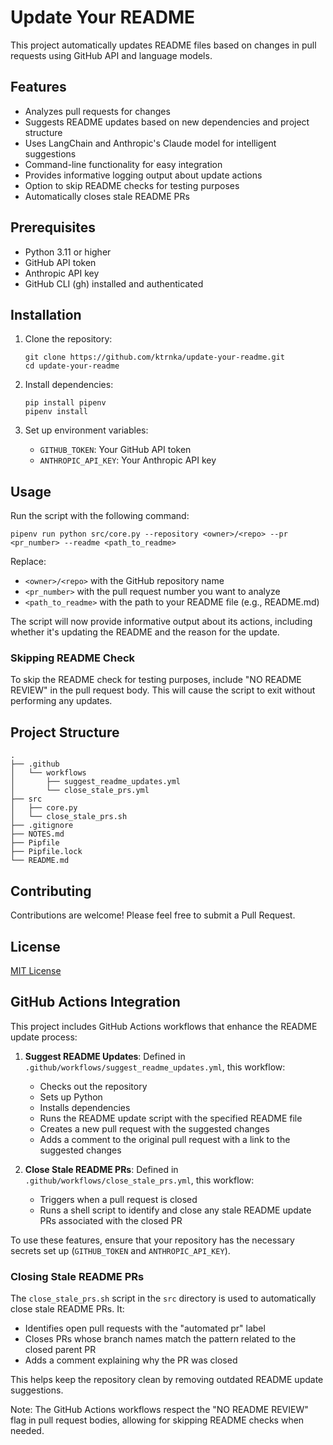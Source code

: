 # Update Your README

This project automatically updates README files based on changes in pull requests using GitHub API and language models.

## Features

- Analyzes pull requests for changes
- Suggests README updates based on new dependencies and project structure
- Uses LangChain and Anthropic's Claude model for intelligent suggestions
- Command-line functionality for easy integration
- Provides informative logging output about update actions
- Option to skip README checks for testing purposes
- Automatically closes stale README PRs

## Prerequisites

- Python 3.11 or higher
- GitHub API token
- Anthropic API key
- GitHub CLI (gh) installed and authenticated

## Installation

1. Clone the repository:
   ```
   git clone https://github.com/ktrnka/update-your-readme.git
   cd update-your-readme
   ```

2. Install dependencies:
   ```
   pip install pipenv
   pipenv install
   ```

3. Set up environment variables:
   - `GITHUB_TOKEN`: Your GitHub API token
   - `ANTHROPIC_API_KEY`: Your Anthropic API key

## Usage

Run the script with the following command:

```
pipenv run python src/core.py --repository <owner>/<repo> --pr <pr_number> --readme <path_to_readme>
```

Replace:
- `<owner>/<repo>` with the GitHub repository name
- `<pr_number>` with the pull request number you want to analyze
- `<path_to_readme>` with the path to your README file (e.g., README.md)

The script will now provide informative output about its actions, including whether it's updating the README and the reason for the update.

### Skipping README Check

To skip the README check for testing purposes, include "NO README REVIEW" in the pull request body. This will cause the script to exit without performing any updates.

## Project Structure

```
.
├── .github
│   └── workflows
│       ├── suggest_readme_updates.yml
│       └── close_stale_prs.yml
├── src
│   ├── core.py
│   └── close_stale_prs.sh
├── .gitignore
├── NOTES.md
├── Pipfile
├── Pipfile.lock
└── README.md
```

## Contributing

Contributions are welcome! Please feel free to submit a Pull Request.

## License

[MIT License](https://opensource.org/licenses/MIT)

## GitHub Actions Integration

This project includes GitHub Actions workflows that enhance the README update process:

1. **Suggest README Updates**: Defined in `.github/workflows/suggest_readme_updates.yml`, this workflow:
   - Checks out the repository
   - Sets up Python
   - Installs dependencies
   - Runs the README update script with the specified README file
   - Creates a new pull request with the suggested changes
   - Adds a comment to the original pull request with a link to the suggested changes

2. **Close Stale README PRs**: Defined in `.github/workflows/close_stale_prs.yml`, this workflow:
   - Triggers when a pull request is closed
   - Runs a shell script to identify and close any stale README update PRs associated with the closed PR

To use these features, ensure that your repository has the necessary secrets set up (`GITHUB_TOKEN` and `ANTHROPIC_API_KEY`).

### Closing Stale README PRs

The `close_stale_prs.sh` script in the `src` directory is used to automatically close stale README PRs. It:
- Identifies open pull requests with the "automated pr" label
- Closes PRs whose branch names match the pattern related to the closed parent PR
- Adds a comment explaining why the PR was closed

This helps keep the repository clean by removing outdated README update suggestions.

Note: The GitHub Actions workflows respect the "NO README REVIEW" flag in pull request bodies, allowing for skipping README checks when needed.